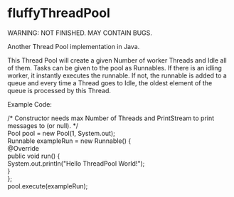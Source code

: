 # fluffyThreadPool
WARNING: NOT FINISHED. MAY CONTAIN BUGS.

Another Thread Pool implementation in Java.

This Thread Pool will create a given Number of worker Threads and Idle all of them. Tasks can be given to the pool
as Runnables. If there is an idling worker, it instantly executes the runnable. If not, the runnable is added to a
queue and every time a Thread goes to Idle, the oldest element of the queue is processed by this Thread.

Example Code:

/* Constructor needs max Number of Threads and PrintStream to print messages to (or null). */ <br />
Pool pool = new Pool(1, System.out); <br />
Runnable exampleRun = new Runnable() { <br />
		@Override <br />
		public void run() { <br />
			System.out.println("Hello ThreadPool World!"); <br />
		} <br />
	}; <br />
pool.execute(exampleRun); <br />
